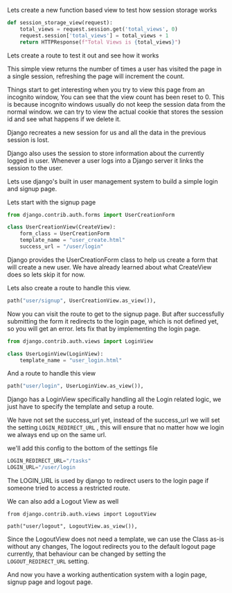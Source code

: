 Lets create a new function based view to test how session storage works

```python
def session_storage_view(request):
    total_views = request.session.get('total_views', 0)
    request.session['total_views'] = total_views + 1
    return HTTPResponse(f"Total Views is {total_views}")
```

Lets create a route to test it out and see how it works

This simple view returns the number of times a user has visited the page in a single session, refreshing the page will increment the count.

Things start to get interesting when you try to view this page from an incognito window, You can see that the view count has been reset to 0. This is because incognito windows usually do not keep the session data from the normal window. we can try to view the actual cookie that stores the session id and see what happens if we delete it.

Django recreates a new session for us and all the data in the previous session is lost.

Django also uses the session to store information about the currently logged in user. Whenever a user logs into a Django server it links the session to the user.

Lets use django's built in user management system to build a simple login and signup page.

Lets start with the signup page

```python
from django.contrib.auth.forms import UserCreationForm

class UserCreationView(CreateView):
    form_class = UserCreationForm
    template_name = "user_create.html"
    success_url = "/user/login"
```

Django provides the UserCreationForm class to help us create a form that will create a new user. We have already learned about what CreateView does so lets skip it for now.

Lets also create a route to handle this view.

```python
path("user/signup", UserCreationView.as_view()),
```

Now you can visit the route to get to the signup page. But after successfully submitting the form it redirects to the login page, which is not defined yet, so you will get an error. lets fix that by implementing the login page.

```python
from django.contrib.auth.views import LoginView

class UserLoginView(LoginView):
    template_name = "user_login.html"
```

And a route to handle this view

```python
path("user/login", UserLoginView.as_view()),
```

Django has a LoginView specifically handling all the Login related logic, we just have to specify the template and setup a route.

We have not set the success_url yet, instead of the success_url we will set the setting `LOGIN_REDIRECT_URL` , this will ensure that no matter how we login we always end up on the same url.

we'll add this config to the bottom of the settings file

```python
LOGIN_REDIRECT_URL="/tasks"
LOGIN_URL="/user/login
```

The LOGIN_URL is used by django to redirect users to the login page if someone tried to access a restricted route.

We can also add a Logout View as well

```
from django.contrib.auth.views import LogoutView

path("user/logout", LogoutView.as_view()),
```

Since the LogoutView does not need a template, we can use the Class as-is without any changes, The logout redirects you to the default logout page currently, that behaviour can be changed by setting the `LOGOUT_REDIRECT_URL` setting.

And now you have a working authentication system with a login page, signup page and logout page.
